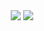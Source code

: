 <div align="center">
  <img src="https://github-readme-stats.vercel.app/api?username=hghgthifg&show_icons=true&icon_color=CE1D2D&text_color=718096&hide_title=true" />
  <img src="https://github-readme-stats.vercel.app/api/top-langs/?username=hghgthifg&exclude_repo=hghgthifg.github.io" />
</div>
